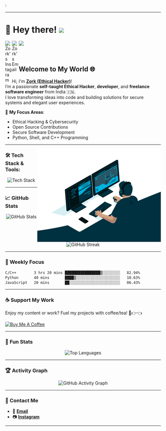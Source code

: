 :

---

# 👋 Hey there! <img src="https://media.giphy.com/media/hvRJCLFzcasrR4ia7z/giphy.gif" width="35px">

<a href="https://www.instagram.com/sincryptzork/">
  <img align="left" alt="Zork's Instagram" width="22px" src="https://raw.githubusercontent.com/hussainweb/hussainweb/main/icons/instagram.png" />
</a>
<a href="mailto:sinzork@mail2tor.com">
  <img align="left" alt="Zork's Email" width="22px" src="https://cdn-icons-png.flaticon.com/512/732/732200.png" />
</a>

![](https://komarev.com/ghpvc/?username=samay825&label=Profile+Views&color=blueviolet&style=flat-square)  

<br />

## Welcome to My World 🌐  
Hi, I'm **[Zork (Ethical Hacker)](https://www.youtube.com/channel/UC45C7EGQrkA1plv00m51h7g)**!  
I’m a passionate **self-taught Ethical Hacker**, **developer**, and **freelance software engineer** from India 🇮🇳.  
I love transforming ideas into code and building solutions for secure systems and elegant user experiences.

🎯 **My Focus Areas**:  
- Ethical Hacking & Cybersecurity  
- Open Source Contributions  
- Secure Software Development  
- Python, Shell, and C++ Programming  

---

<img align="right" alt="GIF" src="https://github.com/vaimpierritik/vaimpierritik/blob/main/code.gif?raw=true" width="400" height="300" />

### 🛠️ **Tech Stack & Tools**:  
<p align="center">
  <img src="https://skillicons.dev/icons?i=python,c,cpp,js,react,vue,linux,bash,mysql,firebase,git,github" alt="Tech Stack" />
</p>

---

### 📈 **GitHub Stats**
<p align="center">
  <img src="https://github-readme-stats.vercel.app/api?username=samay825&show_icons=true&theme=highcontrast" alt="GitHub Stats" />
  <img src="https://github-readme-streak-stats.herokuapp.com/?user=samay825&theme=highcontrast" alt="GitHub Streak" />
</p>

---

### 🌟 **Weekly Focus**
<!--START_SECTION:waka-->
```text
C/C++        3 hrs 20 mins ████████████████▒░░░░░░░░   82.94%
Python       40 mins       ████▒░░░░░░░░░░░░░░░░░░░░   10.63%
JavaScript   20 mins       ██░░░░░░░░░░░░░░░░░░░░░░░   06.43%
```
<!--END_SECTION:waka-->

---

### ☕ **Support My Work**
Enjoy my content or work? Fuel my projects with coffee/tea! 🥺👉👈  

<a href="https://www.buymeacoffee.com/samay" target="_blank">
  <img src="https://cdn.buymeacoffee.com/buttons/v2/default-blue.png" width="150" alt="Buy Me A Coffee" />
</a>

---

### 🚀 **Fun Stats**  
<p align="center">
  <img src="https://github-readme-stats.vercel.app/api/top-langs/?username=samay825&layout=compact&theme=highcontrast" alt="Top Languages" />
</p>

---

### 🏆 **Activity Graph**  
<p align="center">
  <img src="https://github-readme-activity-graph.cyclic.app/graph?username=samay825&theme=react-dark" alt="GitHub Activity Graph" />
</p>

---

### 💬 **Contact Me**
- 📧 **[Email](mailto:sinzork@mail2tor.com)**  
- 📷 **[Instagram](https://www.instagram.com/sincryptzork/)**  

---
